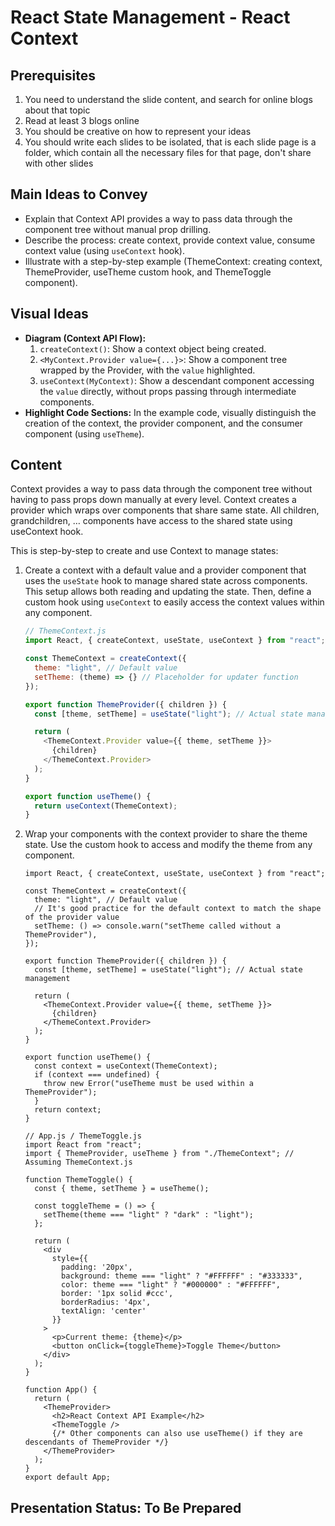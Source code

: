 # React State Management - React Context

## Prerequisites
1. You need to understand the slide content, and search for online blogs about that topic
2. Read at least 3 blogs online
3. You should be creative on how to represent your ideas
4. You should write each slides to be isolated, that is each slide page is a folder, which contain all the necessary files for that page, don't share with other slides


## Main Ideas to Convey

- Explain that Context API provides a way to pass data through the component tree without manual prop drilling.
- Describe the process: create context, provide context value, consume context value (using `useContext` hook).
- Illustrate with a step-by-step example (ThemeContext: creating context, ThemeProvider, useTheme custom hook, and ThemeToggle component).

## Visual Ideas

- **Diagram (Context API Flow):**
    1. `createContext()`: Show a context object being created.
    2. `<MyContext.Provider value={...}>`: Show a component tree wrapped by the Provider, with the `value` highlighted.
    3. `useContext(MyContext)`: Show a descendant component accessing the `value` directly, without props passing through intermediate components.
- **Highlight Code Sections:** In the example code, visually distinguish the creation of the context, the provider component, and the consumer component (using `useTheme`).

## Content

Context provides a way to pass data through the component tree without having to pass props down manually at every level. Context creates a provider which wraps over components that share same state. All children, grandchildren, … components have access to the shared state using useContext hook.

This is step-by-step to create and use Context to manage states:

1. Create a context with a default value and a provider component that uses the `useState` hook to manage shared state across components. This setup allows both reading and updating the state. Then, define a custom hook using `useContext` to easily access the context values within any component.

   ```javascript
   // ThemeContext.js
   import React, { createContext, useState, useContext } from "react";

   const ThemeContext = createContext({
     theme: "light", // Default value
     setTheme: (theme) => {} // Placeholder for updater function
   });

   export function ThemeProvider({ children }) {
     const [theme, setTheme] = useState("light"); // Actual state management

     return (
       <ThemeContext.Provider value={{ theme, setTheme }}>
         {children}
       </ThemeContext.Provider>
     );
   }

   export function useTheme() {
     return useContext(ThemeContext);
   }
   ```

2. Wrap your components with the context provider to share the theme state. Use the custom hook to access and modify the theme from any component.

   ```mdx title="ThemeContext.js"
   import React, { createContext, useState, useContext } from "react";

   const ThemeContext = createContext({
     theme: "light", // Default value
     // It's good practice for the default context to match the shape of the provider value
     setTheme: () => console.warn("setTheme called without a ThemeProvider"),
   });

   export function ThemeProvider({ children }) {
     const [theme, setTheme] = useState("light"); // Actual state management

     return (
       <ThemeContext.Provider value={{ theme, setTheme }}>
         {children}
       </ThemeContext.Provider>
     );
   }

   export function useTheme() {
     const context = useContext(ThemeContext);
     if (context === undefined) {
       throw new Error("useTheme must be used within a ThemeProvider");
     }
     return context;
   }
   ```

   ```mdx title="App.jsx"
   // App.js / ThemeToggle.js
   import React from "react";
   import { ThemeProvider, useTheme } from "./ThemeContext"; // Assuming ThemeContext.js

   function ThemeToggle() {
     const { theme, setTheme } = useTheme();

     const toggleTheme = () => {
       setTheme(theme === "light" ? "dark" : "light");
     };

     return (
       <div
         style={{
           padding: '20px',
           background: theme === "light" ? "#FFFFFF" : "#333333",
           color: theme === "light" ? "#000000" : "#FFFFFF",
           border: '1px solid #ccc',
           borderRadius: '4px',
           textAlign: 'center'
         }}
       >
         <p>Current theme: {theme}</p>
         <button onClick={toggleTheme}>Toggle Theme</button>
       </div>
     );
   }

   function App() {
     return (
       <ThemeProvider>
         <h2>React Context API Example</h2>
         <ThemeToggle />
         {/* Other components can also use useTheme() if they are descendants of ThemeProvider */}
       </ThemeProvider>
     );
   }
   export default App;
   ```

## Presentation Status: To Be Prepared 